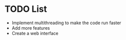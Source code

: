 # TODO List

- Implement multithreading to make the code run faster
- Add more features
- Create a web interface
